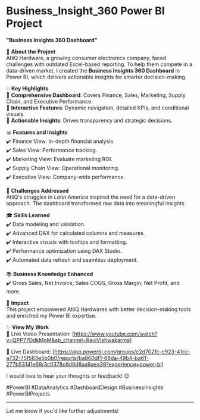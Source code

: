 # Business_Insight_360 Power BI Project



**"Business Insights 360 Dashboard"**  

🚀 **About the Project**  
AtliQ Hardware, a growing consumer electronics company, faced challenges with outdated Excel-based reporting. To help them compete in a data-driven market, I created the **Business Insights 360 Dashboard** in Power BI, which delivers actionable insights for smarter decision-making.  

💡 **Key Highlights**  
🔹 **Comprehensive Dashboard**: Covers Finance, Sales, Marketing, Supply Chain, and Executive Performance.  
🔹 **Interactive Features**: Dynamic navigation, detailed KPIs, and conditional visuals.  
🔹 **Actionable Insights**: Drives transparency and strategic decisions.  

📊 **Features and Insights**  
✔️ Finance View: In-depth financial analysis.  
✔️ Sales View: Performance tracking.  
✔️ Marketing View: Evaluate marketing ROI.  
✔️ Supply Chain View: Operational monitoring.  
✔️ Executive View: Company-wide performance.  

🎯 **Challenges Addressed**  
AtliQ's struggles in *Latin America* inspired the need for a data-driven approach. The dashboard transformed raw data into meaningful insights.  

🎓 **Skills Learned**  
✔️ Data modeling and validation.  
✔️ Advanced DAX for calculated columns and measures.  
✔️ Interactive visuals with tooltips and formatting.  
✔️ Performance optimization using DAX Studio.  
✔️ Automated data refresh and seamless deployment.  

📚 **Business Knowledge Enhanced**  
✔️ Gross Sales, Net Invoice, Sales COGS, Gross Margin, Net Profit, and more.  

🌟 **Impact**  
This project empowered AtliQ Hardwares with better decision-making tools and enriched my Power BI expertise.  

✨ **View My Work**  
🔗 Live Video Presentation: [https://www.youtube.com/watch?v=QPP77DdkMgM&ab_channel=RaviVishwakarma]

🔗 Live Dashboard: [https://app.powerbi.com/groups/c2d702fc-c923-41cc-a732-75f563e5b0b0/reports/ba860df1-66da-49b4-ba61-277b53141e69/3c0378c6d8d8aa9aea39?experience=power-bi]  


I would love to hear your thoughts or feedback! 😊  


#PowerBI #DataAnalytics #DashboardDesign #BusinessInsights #PowerBIProjects  

---  

Let me know if you'd like further adjustments!
